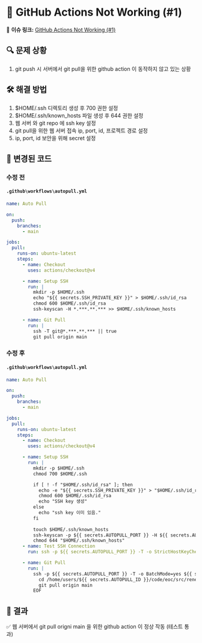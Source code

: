 # 🐛 GitHub Actions Not Working (#1)
📌 **이슈 링크:** [GitHub Actions Not Working (#1)](https://github.com/daewoungkim/sanga/issues/1)

## 🔍 문제 상황
1. git push 시 서버에서 git pull을 위한 github action 이 동작하지 않고 있는 상황

## 🛠 해결 방법
1. $HOME/.ssh 디렉토리 생성 후 700 권한 설정
2. $HOME/.ssh/known_hosts 파일 생성 후 644 권한 설정
3. 웹 서버 와 git repo 에 ssh key 설정
4. git pull을 위한 웹 서버 접속 ip, port, id, 프로젝트 경로 설정
5. ip, port, id 보안을 위해 secret 설정

## 📝 변경된 코드

### 수정 전
#### `.github\workflows\autopull.yml`
```yml
name: Auto Pull

on:
  push:
    branches:
      - main

jobs:
  pull:
    runs-on: ubuntu-latest
    steps:
      - name: Checkout
        uses: actions/checkout@v4

      - name: Setup SSH
        run: |
          mkdir -p $HOME/.ssh
          echo "${{ secrets.SSH_PRIVATE_KEY }}" > $HOME/.ssh/id_rsa
          chmod 600 $HOME/.ssh/id_rsa
          ssh-keyscan -H *.***.**.*** >> $HOME/.ssh/known_hosts

      - name: Git Pull
        run: |
          ssh -T git@*.***.**.*** || true
          git pull origin main
```


### 수정 후
#### `.github\workflows\autopull.yml`
```yml
name: Auto Pull

on:
  push:
    branches:
      - main

jobs:
  pull:
    runs-on: ubuntu-latest
    steps:
      - name: Checkout
        uses: actions/checkout@v4

      - name: Setup SSH
        run: |
          mkdir -p $HOME/.ssh
          chmod 700 $HOME/.ssh

          if [ ! -f "$HOME/.ssh/id_rsa" ]; then
            echo -e "${{ secrets.SSH_PRIVATE_KEY }}" > "$HOME/.ssh/id_rsa"
            chmod 600 $HOME/.ssh/id_rsa
            echo "SSH key 생성"
          else
            echo "ssh key 이미 있음."
          fi
          
          touch $HOME/.ssh/known_hosts
          ssh-keyscan -p ${{ secrets.AUTOPULL_PORT }} -H ${{ secrets.AUTOPULL_IP }} >> $HOME/.ssh/known_hosts
          chmod 644 "$HOME/.ssh/known_hosts"
      - name: Test SSH Connection
        run: ssh -p ${{ secrets.AUTOPULL_PORT }} -T -o StrictHostKeyChecking=no -o UserKnownHostsFile=$HOME/.ssh/known_hosts ${{ secrets.AUTOPULL_ID }}@${{ secrets.AUTOPULL_IP }} || true

      - name: Git Pull
        run: |
          ssh -p ${{ secrets.AUTOPULL_PORT }} -T -o BatchMode=yes ${{ secrets.AUTOPULL_ID }}@${{ secrets.AUTOPULL_IP }} << 'EOF'
            cd /home/users/${{ secrets.AUTOPULL_ID }}/code/eoc/src/renew_sanga || exit 1
            git pull origin main
          EOF
```

## 🚀 결과
✅ 웹 서버에서 git pull origni main 을 위한 github action 이 정상 작동 (테스트 통과)  
